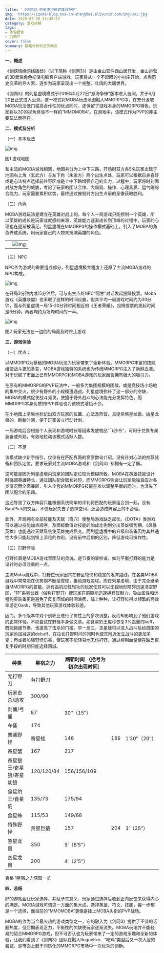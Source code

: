 ```yaml
---
title: '《剑网3》列星虚境模式体验报告'
img: 'https://izumi-blog.oss-cn-shanghai.aliyuncs.com/img/JX3.jpg'
date: 2020-05-28 21:42:52
category: 游戏拆解
tags: 
- 体验报告
- 剑网三
cover: false
summary: 粗略分析玩法优缺点
---
```


**一、概述**

《剑侠情缘网络版叁》（以下简称《剑网3》）是由金山软件西山居开发，金山运营的3D武侠角色扮演电脑客户端游戏。玩家将从一个不起眼的小村庄开始，点燃历史变革的导火索，逐步为玩家呈现出一个完整、壮阔的大唐世界。

《剑网3》的列星虚境模式于2019年5月22日“怒海争锋”版本进入首测，并于6月20日正式进入公测。这一模式将MOBA玩法地图融入MMORPG中，在充分汲取MOBA玩法低门槛高合作性的优点同时，还保留了游戏本身的MMORPG特色，玩家将以3D的视角体验不一样的“MMOMOBA”。在游戏中，该模式作为PVP的非主要玩法而存在。

<!--more-->



**二、模式及分析**

（一）基本玩法

![img](https://izumi-blog.oss-cn-shanghai.aliyuncs.com/img/clip_image002.jpg)

图1 游戏地图

 

和主流的MOBA游戏相同，地图共分为上中下三路，开场时双方各5名玩家出现于地图右上角（玄武方）与左下角（朱雀方）两个出生点处，玩家可以根据自身喜好或是心法特点选择前往野区或是上中下路增强自己的实力，过程中，玩家将时刻面对敌方角色的威胁，考验了玩家的团队合作、大局观、操作、心理素质、运气等综合能力，玩家需要累积优势，最终通过摧毁对方出生点前的圣像获取胜利。

（二）角色

MOBA游戏玩法是建立在英雄对战上的，每个人一局游戏只能控制一个英雄，所以英雄的成长是玩家成就感的来源，英雄能力逐渐成长到顶峰的过程中，玩家的心理也在逐渐被满足。列星虚境在MMORPG的操作模式基础上，引入了MOBA的角色养成系统，用玩家自己的人物来扮演英雄的角色。

 

|      |                                                              |
| ---- | ------------------------------------------------------------ |
|      | ![img](https://izumi-blog.oss-cn-shanghai.aliyuncs.com/img/clip_image004.jpg) |





（三）NPC

NPC作为游戏的重要组成部分，列星虚境极大程度上还原了主流MOBA游戏的NPC构成。

![img](https://izumi-blog.oss-cn-shanghai.aliyuncs.com/img/clip_image006.jpg)

在开局3分钟内或15分钟后，可与出生点处NPC“阿甘”对话发起投降投票。Moba游戏《英雄联盟》也采取了这样的时间设置，但其平均一局游戏时间约为30分钟，而与列星虚境一局15-20分钟时间相近的《王者荣耀》，投降投票的发起时间是6分钟，两者均约为场均时间的一半。

![img](https://izumi-blog.oss-cn-shanghai.aliyuncs.com/img/clip_image008.jpg)

图2 玩家无法在一边倒的局面及时终止游戏

**三、游戏体验**

（一）优点：

以MMORPG为基础的MOBA玩法为玩家带来了全新体验。MMORPG丰富的技能组使战斗更加多变，MOBA游戏独特的系统也为传统MMORPG注入了新鲜血液。对于玩腻了市面上已有MMORPG和MOBA游戏的玩家而言拥有极大的吸引力。

在原有的MMORPG的PVP玩法中，一般多为集团规模的团战，或是竞技场小场地的集中交火，很少有野外的小规模遭遇战。列星虚境弥补了这一部分的空缺，MOBA的模式促使战斗频发，使擅于野外战斗的心法能充分发挥特色。而MMORPG本身优质的PVP体验也为该模式增色不少。

在小地图上清晰地标记出双方玩家的位置、心法及阵营，且提供煞星龙兽、凶星龙兽的。刷新时间，便于玩家设立行动计划。

一局游戏后会根据个人表现和游戏时长等因素发放物品“飞沙令”，可用于兑换专属装备或外观，有效地拉动该模式活跃人数。

（二）不足

该模式缺少新手指引，仅仅有在匹配界面的寥寥数句介绍。没有针对心法的推荐装备和团队定位，要求玩家对主流MOBA游戏和《剑网3》都拥有一定了解。

这可能是因为列星虚境内玩家的团队定位较为模糊所致。MOBA在英雄技能设计时强调英雄特长，通过团队配合取长补短，而MMORPG则会让玩家能独自应对各类情况而全面兼顾，引入全套的MMORPG技能在难以调整平衡的同时，也流失了团队配合的乐趣。

这还导致了双方阵容只能根据系统简单的评判将匹配的玩家组合到一起，没有Ban/Pick的交互，不仅玩家失去了选择空间，还会造成阵容上的不合理。

此外，开局拥有全部技能及天赋（奇穴）使整局游戏缺乏起伏。《DOTA》类游戏可以通过技能加点顺序，及面板数值对技能的加成比例划分出英雄强势期，《风暴英雄》也能通过天赋系统使英雄完成质变。而列星虚境中的升级和装备因为其共通性大多只能起到锦上添花的作用，没有前中后期的区别，降低游戏可操作性。

（三）打野体验

打野位置是MOBA游戏里团队的灵魂，是节奏的掌控者，如何平衡打野的能力是设计时必须注重的一点。

主流Moba游戏中，打野位玩家因其在野区较快和稳定的发育路线，在各类MOBA游戏中常常能在优势期不断滚雪球，推动游戏进程。而在列星虚境，由于完全继承自MMORPG的技能，拥有高机动性轻功的玩家使其可以无视地形障碍迅速清空野区，“狩”系列武器（俗称打野刀）使玩家在前期能迅速拥有压制力，吸血属性和远程购买装备更是避免了反复回城的时间浪费，综上种种，让打野位得以频繁的高效率游走Gank，导致其他玩家游戏体验较差。

因而，多个版本中对个别职业进行了属性上的多次调整，反而却影响到了他们游戏的正常体验。不妨尝试在野怪本身做文章。如食星豹王每秒恢复3%血量的buff，既能拖缓节奏，也提高了击杀的门槛。举一反三，贪星蛙可以进入战斗后给周围的玩家添加减速的debuff，在拉长打野时间的同时也使其附近发生战斗的更加多变；再或者加强野怪伤害，使玩家不能轻易地无伤打野，通过控制血量使在缺乏恢复手段的时期只能选择回城。

| 种类                     | 星宿之力   | 刷新时间  （括号为初次出现时间） |      |              |
| ------------------------ | ---------- | -------------------------------- | ---- | ------------ |
| 无打野刀                 | 有打野刀   |                                  |      |              |
| 玩家击杀/助攻            | 300/90     |                                  |      |              |
| 剑俑/弓俑                | 87         | 30″（15″）                       |      |              |
| 车俑                     | 174        |                                  |      |              |
| 普通野怪                 | 寄星蛙     | 146                              | 189  | 1′30″（20″） |
| 寄星蟹                   | 167        | 217                              |      |              |
| 寄星狼王/寄星狼/寄星幼狼 | 120/120/84 | 156/156/109                      |      |              |
| 食星豹王/食星豹          | 135/73     | 175/94                           |      |              |
| 食星蛛                   | 115/53     | 149/68                           |      |              |
| 特殊野怪                 | 贪星巨猿   | 157                              | 204  | 3′（35″）    |
| 煞星龙兽                 | 350        | 5′（8′5″）                       |      |              |
| 凶星龙兽                 | 200        | 4′（2′5″）                       |      |              |

  表格 1星宿之力获取一览  

 

 

**四、总结**

好的游戏会让玩家选择，并赋予其意义，玩家通过选择后收到正向反馈来获得内心的满足。MOBA游戏可谓这一方面的集大成，选择英雄、符文、技能，每一步都是一个选择，而目前的“MMOMOBA”更像是挂上MOBA头衔的PVP战场。

MOBA的作为当今最火热的游戏类型之一，它的融入为《剑网3》提供了不错的话题热度，但后期表现乏力，平衡性的欠缺使玩家逐渐流失。MOBA玩法并不能轻易的契合MMORPG游戏，但不可否认也为玩家带来了一定的游戏乐趣和全新的体验，让我们看到了《剑网3》团队在融入Roguelike、“吃鸡”类型后又一次大胆的尝试，是市面上趋于同质化的MMORPG市场中一次优秀的创新。